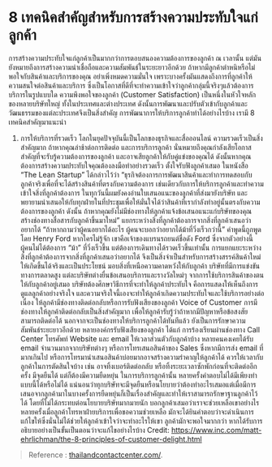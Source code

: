 8 เทคนิคสำคัญสำหรับการสร้างความประทับใจแก่ลูกค้า
===
การสร้างความประทับใจแก่ลูกค้าเป็นมากกว่าการตอบสนองความต้องการของลูกค้า ณ เวลานั้น แต่มันยังหมายถึงการสร้างความน่าเชื่อถือและความสัมพันธ์ในระยะยาวอีกด้วย
ถ้าหากมีลูกค้าตำหนิหรือไม่พอใจกับสินค้าและบริการของคุณ อย่าเพิ่งหมดความมั่นใจ เพราะบางครั้งมันแสดงถึงการที่ลูกค้าให้ความสนใจต่อสินค้าและบริการ ซึ่งเป็นโอกาสที่ดีที่จะทำความเข้าใจว่าลูกค้ากลุ่มนี้จริงๆแล้วต้องการบริการในรูปแบบใด
ความพึงพอใจของลูกค้า (Customer Satisfaction) เป็นหนึ่งในหัวใจหลักของหลายบริษัทใหญ่ ทั้งในประเทศและต่างประเทศ ดังนั้นการพัฒนาและปรับตัวเข้ากับลูกค้าและวัฒนธรรมของแต่ละประเทศจึงเป็นสิ่งสำคัญ
การพัฒนาการให้บริการลูกค้าทำได้อย่างไรบ้าง  เรามี 8 เทคนิคสำคัญมาแนะนำ

1. การให้บริการที่รวดเร็ว
โลกในยุคปัจจุบันนี้เป็นโลกของธุรกิจและสื่อออนไลน์ ความรวดเร็วเป็นสิ่งสำคัญมาก ถ้าหากคุณล่าช้าต่อการติดต่อ และการบริการลูกค้า นั่นหมายถึงคุณกำลังเสียโอกาสสำคัญที่จะรับรู้ความต้องการของลูกค้า และอาจเสียลูกค้าให้กับคู่แข่งของคุณได้ ดังนั้นหากคุณต้องการสร้างความประทับใจคุณต้องลงมือทำอย่างรวดเร็ว
ตั้งใจรับฟังลูกค้าเสมอ
ในหนังสือ “The Lean Startup” ได้กล่าวไว้ว่า “ธุรกิจต้องการการพัฒนาสินค้าและทำการทดสอบกับลูกค้าจริงเพื่อที่จะได้สร้างสินค้าที่ตรงกับความต้องการ เช่นเดียวกับการให้บริการลูกค้าและทำความเข้าใจสิ่งที่ลูกค้าต้องการ ในทุกวันนี้ผมยังคงอ่านใบเสนอแนะของลูกค้าที่ส่งมายังบริษัท และพยายามนำเสนอให้กับทุกฝ่ายในที่ประชุมเพื่อให้มั่นใจได้ว่าสินค้าที่เรากำลังทำอยู่นั้นตรงกับความต้องการของลูกค้า ดังนั้น ถ้าหากคุณยังไม่มีช่องทางให้ลูกค้าแจ้งข้อเสนอแนะแก่บริษัทของคุณ สร้างช่องทางสื่อสารกับลูกค้าขึ้นมาใหม่”
แยกระหว่างสิ่งที่ลูกค้าต้องการจากสิ่งที่ลูกค้าเสนอว่าอยากได้
“ถ้าหากถามว่าผู้คนอยากได้อะไร ผู้คนจะบอกว่าอยากได้ม้าที่วิ่งเร็วกว่านี้” คำพูดนี้ถูกพูดโดย Henry Ford หากใครไม่รู้จัก เขาคือเจ้าของแบรนรถยนต์ชื่อดัง Ford ซึ่งจากตัวอย่างนี้ผู้คนไม่ได้ต้องการ “ม้า” ที่วิ่งเร็วขึ้น แต่ต้องการเดินทางได้รวดเร็วขึ้นเท่านั้น การแยกแยะระหว่างสิ่งที่ลูกค้าต้องการจากสิ่งที่ลูกค้าเสนอว่าอยากได้ จึงเป็นสิ่งจำเป็นสำหรับการสร้างสรรค์สินค้าใหม่ให้เกิดขึ้นได้จริงและเป็นประโยชน์
มอบสิ่งที่เหนือความคาดหวังให้กับลูกค้า
บริษัทที่มีการแข่งขันทางการตลาดสูง แต่ละบริษัทต่างยื่นข้อเสนอบริการและรางวัลใหม่ๆ จากการใช้บริการสินค้าของตนให้กับลูกค้าอยู่เสมอ บริษัทต้องศึกษาวิธีการที่จะทำให้ลูกค้าประทับใจ คือการแสดงให้เห็นถึงการดูแลลูกค้าอย่างจริงใจ และความจริงใจนี้เองจะทำให้ลูกค้าเกิดความประทับใจและใช้บริการอย่างต่อเนื่อง
ให้ลูกค้ามีช่องทางติดต่อกลับหรือการรับฟังเสียงของลูกค้า Voice of Customer
การมีช่องทางให้ลูกค้าติดต่อกลับเป็นสิ่งสำคัญมาก เพื่อให้ลูกค้ารับรู้ว่าถ้าหากมีปัญหาหรือข้อสงสัยสามารถติดต่อได้ นอกจากจะเป็นช่องทางให้บริการลูกค้าได้ทันทีแล้ว ยังเป็นการรักษาความสัมพันธ์ระยะยาวอีกด้วย หลายองค์กรรับฟังเสียงของลูกค้า ได้แก่ การร้องเรียนผ่านช่องทาง Call Center โทรศัพท์ Website และ email
ให้เวลาส่วนตัวกับลูกค้าบ้าง
หลายคนคงเคยได้รับ email จำนวนมากจากบริษัทต่างๆ หรือการโทรเสนอสินค้าของ Sales ซึ่งหากมีการส่ง email ที่มากเกินไป หรือการโทรมานำเสนอสินค้าบ่อยมากอาจสร้างความรำคาญให้ลูกค้าได้ ควรให้เวลากับลูกค้าในการตัดสินใจบ้าง เช่น อาจทิ้งเบอร์ติดต่อกลับ หรือทิ้งระยะเวลาซักพักก่อนที่จะติดต่ออีกครั้ง
มีจุดยืนได้ แต่ก็ต้องมีความยืดหยุ่น
ในการบริการลูกค้านั้น หลายครั้งคำตอบไม่ได้มีเพียงทำแบบนี้ได้หรือไม่ได้ แน่นอนว่าทุกบริษัทจะมีจุดยืนหรือนโยบายว่าต้องทำอะไรเสมอแต่เมื่อมีการเสนอจากลูกค้ามาในบางครั้งการยืดหยุ่นก็เป็นเรื่องสำคัญและทำให้เราสามารถรักษาฐานลูกค้าไว้ได้ โดยที่ไม่ได้กระทบต่อนโยบายบริษัทมากมายนัก
บอกลูกค้าเสมอว่าเราจะช่วยเหลือเขาอย่างไร
หลายครั้งเมื่อลูกค้าโทรหาฝ่ายบริการเพื่อขอความช่วยเหลือ มักจะได้ยินคำตอบว่าจะดำเนินการแก้ไขให้ซึ่งนั่นไม่ได้ช่วยให้ลูกค้าเข้าใจว่าจะทำอะไรให้เขา ลูกค้ามักจะพอใจมากกว่า หากได้รับการอธิบายอย่างเป็นขั้นเป็นตอนว่าจะแก้ไขอย่างไรบ้าง
Credit: https://www.inc.com/matt-ehrlichman/the-8-principles-of-customer-delight.html

> Reference : [thailandcontactcenter.com/](https://www.thailandcontactcenter.com/operation/8-%e0%b9%80%e0%b8%97%e0%b8%84%e0%b8%99%e0%b8%b4%e0%b8%84%e0%b8%aa%e0%b8%b3%e0%b8%84%e0%b8%b1%e0%b8%8d%e0%b8%aa%e0%b8%b3%e0%b8%ab%e0%b8%a3%e0%b8%b1%e0%b8%9a%e0%b8%81%e0%b8%b2%e0%b8%a3%e0%b8%aa%e0%b8%a3/).
<!--stackedit_data:
eyJoaXN0b3J5IjpbLTIwOTcwNzQxOTVdfQ==
-->